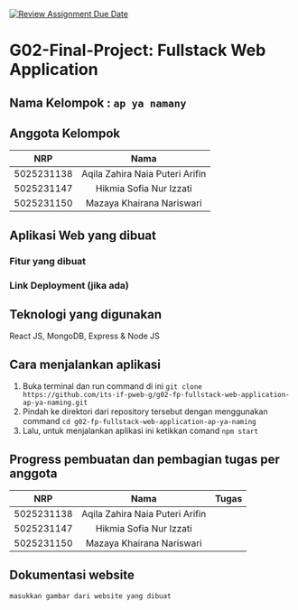 [![Review Assignment Due Date](https://classroom.github.com/assets/deadline-readme-button-22041afd0340ce965d47ae6ef1cefeee28c7c493a6346c4f15d667ab976d596c.svg)](https://classroom.github.com/a/K32wTABb)
# G02-Final-Project: Fullstack Web Application

## Nama Kelompok : `ap ya namany`

## Anggota Kelompok
| NRP | Nama |
|:-----------:|:--------:|
| 5025231138  | Aqila Zahira Naia Puteri Arifin  |
| 5025231147  | Hikmia Sofia Nur Izzati  |
| 5025231150  | Mazaya Khairana Nariswari  |

## Aplikasi Web yang dibuat


### Fitur yang dibuat


### Link Deployment (jika ada)


## Teknologi yang digunakan
React JS, MongoDB, Express & Node JS

## Cara menjalankan aplikasi

1. Buka terminal dan run command di ini
   `git clone https://github.com/its-if-pweb-g/g02-fp-fullstack-web-application-ap-ya-naming.git`
3. Pindah ke direktori dari repository tersebut dengan menggunakan command `cd g02-fp-fullstack-web-application-ap-ya-naming`
4. Lalu, untuk menjalankan aplikasi ini ketikkan comand `npm start`

   
## Progress pembuatan dan pembagian tugas per anggota

| NRP | Nama | Tugas |
|:-----------:|:--------:|:-----------:|
|  5025231138  | Aqila Zahira Naia Puteri Arifin |   |
|  5025231147  | Hikmia Sofia Nur Izzati |   |
|  5025231150  | Mazaya Khairana Nariswari |   |


## Dokumentasi website
`masukkan gambar dari website yang dibuat`
